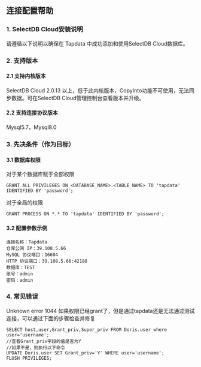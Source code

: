 ## **连接配置帮助**

### **1. SelectDB Cloud安装说明**

请遵循以下说明以确保在 Tapdata 中成功添加和使用SelectDB Cloud数据库。

### **2. 支持版本**
#### **2.1 支持内核版本**
SelectDB Cloud 2.0.13 以上，低于此内核版本，CopyInto功能不可使用，无法同步数据。可在SelectDB Cloud管理控制台查看版本并升级。
#### **2.2 支持连接协议版本**
Mysql5.7，Mysql8.0
###  **3. 先决条件（作为目标）**
#### **3.1 数据库权限**
对于某个数据库赋于全部权限
```
GRANT ALL PRIVILEGES ON <DATABASE_NAME>.<TABLE_NAME> TO 'tapdata' IDENTIFIED BY 'password';
```
对于全局的权限
```
GRANT PROCESS ON *.* TO 'tapdata' IDENTIFIED BY 'password';
```

#### **3.2 配置参数示例**
```
连接名称：Tapdata
仓库公网 IP：39.108.5.66
MySQL 协议端口：16604
HTTP 协议端口：39.108.5.66:42188
数据库：TEST
账号：admin
密码：admin
```
###  **4. 常见错误**

Unknown error 1044
如果权限已经grant了，但是通过tapdata还是无法通过测试连接，可以通过下面的步骤检查并修复
```
SELECT host,user,Grant_priv,Super_priv FROM Doris.user where user='username';
//查看Grant_priv字段的值是否为Y
//如果不是，则执行以下命令
UPDATE Doris.user SET Grant_priv='Y' WHERE user='username';
FLUSH PRIVILEGES;
```

